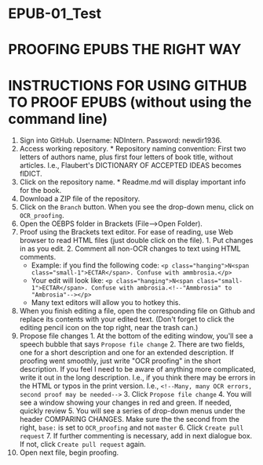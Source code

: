 # EPUB-01_Test

# PROOFING EPUBS THE RIGHT WAY

# INSTRUCTIONS FOR USING GITHUB TO PROOF EPUBS (without using the command line)

  1. Sign into GitHub. Username: NDIntern. Password: newdir1936.
  2. Access working repository.
    * Repository naming convention: First two letters of authors name, plus first four letters of book title, without articles. I.e., Flaubert's DICTIONARY OF ACCEPTED IDEAS becomes flDICT.
  3. Click on the repository name.
    * Readme.md will display important info for the book. 
  4. Download a ZIP file of the repository.
  5. Click on the ```Branch``` button. When you see the drop-down menu, click on ```OCR_proofing```.
  6. Open the OEBPS folder in Brackets (File-->Open Folder).
  7. Proof using the Brackets text editor. For ease of reading, use Web browser to read HTML files (just double click on the file).
    1. Put changes in as you edit. 
    2. Comment all non-OCR changes to text using HTML comments. <!--This is a comment. It is not included in presentation-->
      * Example: if you find the following code:
    ```<p class="hanging">N<span class="small-1">ECTAR</span>. Confuse with ammbrosia.</p>```
      * Your edit will look like:
    ```<p class="hanging">N<span class="small-1">ECTAR</span>. Confuse with ambrosia.<!--"Ammbrosia" to "Ambrosia"--></p>```
     *  Many text editors will allow you to hotkey this.
  8. When you finish editing a file, open the corresponding file on Github and replace its contents with your edited text. (Don't forget to click the editing pencil icon on the top right, near the trash can.)
  9. Propose file changes
    1. At the bottom of the editing window, you'll see a speech bubble that says ```Propose file change```
    2. There are two fields, one for a short description and one for an extended description. If proofing went smoothly, just write "OCR proofing" in the short description. If you feel I need to be aware of anything more complicated, write it out in the long description. I.e., if you think there may be errors in the HTML or typos in the print version. I.e., ```<!--Many, many OCR errors, second proof may be needed-->```
    3. Click ```Propose file change```
    4. You will see a window showing your changes in red and green. If needed, quickly review
    5. You will see a series of drop-down menus under the header COMPARING CHANGES. Make sure the the second from the right, ```base:``` is set to ```OCR_proofing``` and not ```master```
    6. Click ```Create pull request```
    7. If further commenting is necessary, add in next dialogue box. If not, click ```Create pull request``` again.
  10. Open next file, begin proofing. 
    
      
  
